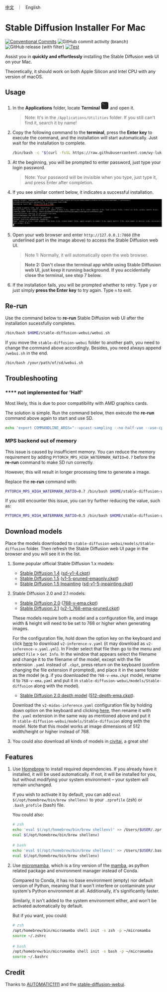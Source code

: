 <p align="left">
    <a href="README_CN.md">中文</a> &nbsp ｜ &nbsp English
</p>

# Stable Diffusion Installer For Mac

[![Conventional Commits](https://img.shields.io/badge/Conventional%20Commits-1.0.0-%23FE5196?logo=conventionalcommits&logoColor=white)](https://conventionalcommits.org) ![GitHub commit activity (branch)](https://img.shields.io/github/commit-activity/t/wy-luke/StableDiffusion-Installer-For-Mac) ![GitHub release (with filter)](https://img.shields.io/github/v/release/wy-luke/StableDiffusion-Installer-For-Mac) [![Test](https://github.com/wy-luke/StableDiffusion-Installer-For-Mac/actions/workflows/test.yml/badge.svg)](https://github.com/wy-luke/StableDiffusion-Installer-For-Mac/actions/workflows/test.yml)

Assist you in **quickly and effortlessly** installing the Stable Diffusion web UI on your Mac.

Theoretically, it should work on both Apple Silicon and Intel CPU with any version of macOS.

## Usage

1. In the **Applications** folder, locate **Terminal** <img src="./images/terminal.png" alt="terminal" width="25"/> and open it.

   > Note: It's in the `/Applications/Utilities` folder. If you still can't find it, search it by name!

2. Copy the following command to the **terminal**, press the **Enter key** to execute the command, and the installation will start automatically. Just wait for the installation to complete.

   ```bash
   /bin/bash -c "$(curl -fsSL https://raw.githubusercontent.com/wy-luke/StableDiffusion-Installer-For-Mac/main/sd-installer.sh)"
   ```

3. At the beginning, you will be prompted to enter password, just type your login password.

   > Note: Your password will be invisible when you type, just type it, and press Enter after completion.

4. If you see similar content below, it indicates a successful installation.

   ![success](images/success.png)

5. Open your web browser and enter `http://127.0.0.1:7860` (the underlined part in the image above) to access the Stable Diffusion web UI.

   > Note 1: Normally, it will automatically open the web browser.

   > **Note 2: Don't close the terminal app while using Stable Diffusion web UI, just keep it running background. If you accidentally close the terminal, see step 7 below.**

6. If the installation fails, you will be prompted whether to retry. Type `y` or just simply **press the Enter key** to try again. Type `n` to exit.

## Re-run

Use the command below to **re-run** Stable Diffusion web UI after the installation sucessfully completes.

```bash
/bin/bash $HOME/stable-diffusion-webui/webui.sh
```

If you move the `stable-diffusion-webui` folder to another path, you need to change the command above accordingly. Besides, you need always append `/webui.sh` in the end.

```bash
/bin/bash /your/path/of/sd/webui.sh
```

## Troubleshooting

### \*\*\*\* not implemented for 'Half'

Most likely, this is due to poor compatibility with AMD graphics cards.

The solution is simple. Run the command below, then execute the **re-run** command above again to start and use SD.

```bash
echo 'export COMMANDLINE_ARGS="--upcast-sampling --no-half-vae --use-cpu interrogate --precision full --no-half --skip-torch-cuda-test"' > $HOME/stable-diffusion-webui/webui-user.sh
```

### MPS backend out of memory

This issue is caused by insufficient memory. You can reduce the memory requirement by adding `PYTORCH_MPS_HIGH_WATERMARK_RATIO=0.7` before the **re-run** command to make SD run correctly.

However, this will result in longer processing time to generate a image.

Replace the **re-run** command with:

```bash
PYTORCH_MPS_HIGH_WATERMARK_RATIO=0.7 /bin/bash $HOME/stable-diffusion-webui/webui.sh
```

If you still encounter this issue, you can try further reducing the value, such as:

```bash
PYTORCH_MPS_HIGH_WATERMARK_RATIO=0.5 /bin/bash $HOME/stable-diffusion-webui/webui.sh
```

## Download models

Place the models downloaded to `stable-diffusion-webui/models/Stable-diffusion` folder. Then refresh the Stable Diffusion web UI page in the browser and you will see it in the list.

1. Some popular official Stable Diffusion 1.x models:

   - [Stable DIffusion 1.4](https://huggingface.co/CompVis/stable-diffusion-v-1-4-original) ([sd-v1-4.ckpt](https://huggingface.co/CompVis/stable-diffusion-v-1-4-original/resolve/main/sd-v1-4.ckpt))
   - [Stable Diffusion 1.5](https://huggingface.co/runwayml/stable-diffusion-v1-5) ([v1-5-pruned-emaonly.ckpt](https://huggingface.co/runwayml/stable-diffusion-v1-5/resolve/main/v1-5-pruned-emaonly.ckpt))
   - [Stable Diffusion 1.5 Inpainting](https://huggingface.co/runwayml/stable-diffusion-inpainting) ([sd-v1-5-inpainting.ckpt](https://huggingface.co/runwayml/stable-diffusion-inpainting/resolve/main/sd-v1-5-inpainting.ckpt))

2. Stable Diffusion 2.0 and 2.1 models:

   - [Stable Diffusion 2.0](https://huggingface.co/stabilityai/stable-diffusion-2) ([768-v-ema.ckpt](https://huggingface.co/stabilityai/stable-diffusion-2/resolve/main/768-v-ema.ckpt))
   - [Stable Diffusion 2.1](https://huggingface.co/stabilityai/stable-diffusion-2-1) ([v2-1_768-ema-pruned.ckpt](https://huggingface.co/stabilityai/stable-diffusion-2-1/resolve/main/v2-1_768-ema-pruned.ckpt))

   These models require both a model and a configuration file, and image width & height will need to be set to 768 or higher when generating images.

   For the configuration file, hold down the option key on the keyboard and click [here](https://github.com/Stability-AI/stablediffusion/raw/main/configs/stable-diffusion/v2-inference-v.yaml) to download `v2-inference-v.yaml` (it may download as `v2-inference-v.yaml.yml`). In Finder select that file then go to the menu and select `File` \> `Get Info`. In the window that appears select the filename and change it to the filename of the model, except with the file extension `.yaml` instead of `.ckpt`, press return on the keyboard (confirm changing the file extension if prompted), and place it in the same folder as the model (e.g. if you downloaded the `768-v-ema.ckpt` model, rename it to `768-v-ema.yaml` and put it in `stable-diffusion-webui/models/Stable-diffusion` along with the model).

   - [Stable Diffusion 2.0 depth model](https://huggingface.co/stabilityai/stable-diffusion-2-depth) ([512-depth-ema.ckpt](https://huggingface.co/stabilityai/stable-diffusion-2-depth/resolve/main/512-depth-ema.ckpt)).

   Download the `v2-midas-inference.yaml` configuration file by holding down option on the keyboard and clicking [here](https://github.com/Stability-AI/stablediffusion/raw/main/configs/stable-diffusion/v2-midas-inference.yaml), then rename it with the `.yaml` extension in the same way as mentioned above and put it in `stable-diffusion-webui/models/Stable-diffusion` along with the model. Note that this model works at image dimensions of 512 width/height or higher instead of 768.

3. You could also download all kinds of models in [civitai](https://civitai.com/), a great site!

## Features

1. Use [Homebrew](https://brew.sh/) to install required dependencies. If you already have it installed, it will be used automatically. If not, it will be installed for you, but without modifying your system environment – your system will remain unchanged.

   If you wish to activate it by default, you can add `eval $(/opt/homebrew/bin/brew shellenv)` to your `.zprofile` (zsh) or `.bash_profile` (bash) file.

   You could also:

   ```bash
   # zsh
   echo 'eval $(/opt/homebrew/bin/brew shellenv)' >> /Users/$USER/.zprofile
   eval $(/opt/homebrew/bin/brew shellenv)

   # bash
   echo 'eval $(/opt/homebrew/bin/brew shellenv)' >> /Users/$USER/.bash_profile
   eval $(/opt/homebrew/bin/brew shellenv)
   ```

2. Use [micromamba](https://mamba.readthedocs.io/en/latest/user_guide/micromamba.html), which is a tiny version of the [mamba](https://mamba.readthedocs.io/en/latest/index.html#), as python related package and environment manager instead of Conda.

   Compared to Conda, it has no base environment (empty) nor default version of Python, meaning that it won't interfere or contaminate your system's Python environment at all. Additionally, it's significantly faster.

   Similarly, it isn't added to the system environment either, and won't be activated automatically by default.

   But if you want, you could:

   ```bash
   # zsh
   /opt/homebrew/bin/micromamba shell init -s zsh -p ~/micromamba
   source ~/.zshrc

   # bash
   /opt/homebrew/bin/micromamba shell init -s bash -p ~/micromamba
   source ~/.bashrc
   ```

## Credit

Thanks to [AUTOMATIC1111](https://github.com/AUTOMATIC1111) and the [stable-diffusion-webui](https://github.com/AUTOMATIC1111/stable-diffusion-webui).
